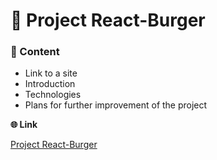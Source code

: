 # 🍔 Project React-Burger

### 📜 Content
* Link to a site
* Introduction
* Technologies
* Plans for further improvement of the project

**🌐 Link**

[Project React-Burger](https://react-burger-rho.vercel.app/)

